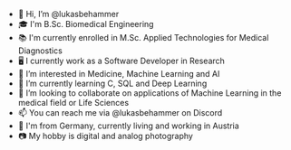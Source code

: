 - 👋 Hi, I’m @lukasbehammer
- 🎓 I'm B.Sc. Biomedical Engineering
- 📚 I'm currently enrolled in M.Sc. Applied Technologies for Medical Diagnostics
- 🖥️ I currently work as a Software Developer in Research
- 👀 I’m interested in Medicine, Machine Learning and AI
- 🌱 I’m currently learning C, SQL and Deep Learning
- 💞️ I’m looking to collaborate on applications of Machine Learning in the medical field or Life Sciences
- 📫 You can reach me via @lukasbehammer on Discord
- 📌 I'm from Germany, currently living and working in Austria
- 📷 My hobby is digital and analog photography

<!---
lukasbehammer/lukasbehammer is a ✨ special ✨ repository because its `README.md` (this file) appears on your GitHub profile.
You can click the Preview link to take a look at your changes.
--->
